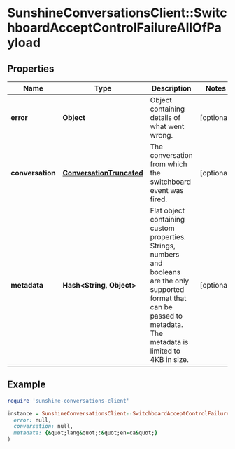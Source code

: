 # SunshineConversationsClient::SwitchboardAcceptControlFailureAllOfPayload

## Properties

| Name | Type | Description | Notes |
| ---- | ---- | ----------- | ----- |
| **error** | **Object** | Object containing details of what went wrong. | [optional] |
| **conversation** | [**ConversationTruncated**](ConversationTruncated.md) | The conversation from which the switchboard event was fired. | [optional] |
| **metadata** | **Hash&lt;String, Object&gt;** | Flat object containing custom properties. Strings, numbers and booleans  are the only supported format that can be passed to metadata. The metadata is limited to 4KB in size.  | [optional] |

## Example

```ruby
require 'sunshine-conversations-client'

instance = SunshineConversationsClient::SwitchboardAcceptControlFailureAllOfPayload.new(
  error: null,
  conversation: null,
  metadata: {&quot;lang&quot;:&quot;en-ca&quot;}
)
```


